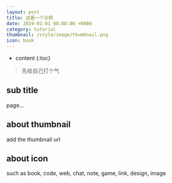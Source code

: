 ```yaml
---
layout: post
title: 这是一个示例
date: 2019-01-01 00:00:00 +0800
category: tutorial
thumbnail: /style/image/thumbnail.png
icon: book
---
```



* content
{:toc}
> 先给自己打个气

## sub title

page...

## about thumbnail

add the thumbnail url

## about icon

such as book, code, web, chat, note, game, link, design, image

